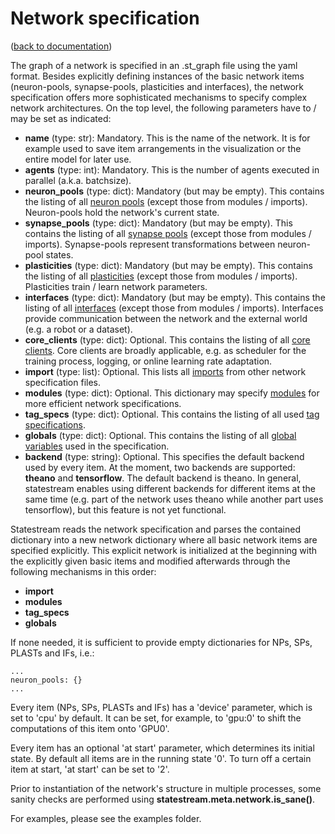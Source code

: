Network specification
=====================
([back to documentation](README.md))

The graph of a network is specified in an .st_graph file using the yaml format. Besides explicitly defining instances of the basic network items (neuron-pools, synapse-pools, plasticities and interfaces), the network specification offers more sophisticated mechanisms to specify complex network architectures. On the top level, the following parameters have to / may be set as indicated:

* **name** (type: str): Mandatory. This is the name of the network. It is for example used to save item arrangements in the visualization or the entire model for later use.
* **agents** (type: int): Mandatory. This is the number of agents executed in parallel (a.k.a. batchsize).
* **neuron_pools** (type: dict): Mandatory (but may be empty). This contains the listing of all [neuron pools](neuron_pools.md) (except those from modules / imports). Neuron-pools hold the network's current state.
* **synapse_pools** (type: dict): Mandatory (but may be empty). This contains the listing of all [synapse pools](synapse_pools.md) (except those from modules / imports). Synapse-pools represent transformations between neuron-pool states.
* **plasticities** (type: dict): Mandatory (but may be empty). This contains the listing of all [plasticities](plasticities.md) (except those from modules / imports). Plasticities train / learn network parameters.
* **interfaces** (type: dict): Mandatory (but may be empty). This contains the listing of all [interfaces](interfaces.md) (except those from modules / imports). Interfaces provide communication between the network and the external world (e.g. a robot or a dataset).
* **core_clients** (type: dict): Optional. This contains the listing of all [core clients](clients.md). Core clients are broadly applicable, e.g. as scheduler for the training process, logging, or online learning rate adaptation.
* **import** (type: list): Optional. This lists all [imports](import_specification.md) from other network specification files.
* **modules** (type: dict): Optional. This dictionary may specify [modules](modules.md) for more efficient network specifications.
* **tag_specs** (type: dict): Optional. This contains the listing of all used [tag specifications](tag_specification.md).
* **globals** (type: dict): Optional. This contains the listing of all [global variables](globals.md) used in the specification.
* **backend** (type: string): Optional. This specifies the default backend used by every item. At the moment, two backends are supported: __theano__ and __tensorflow__. The default backend is theano. In general, statestream enables using different backends for different items at the same time (e.g. part of the network uses theano while another part uses tensorflow), but this feature is not yet functional.

Statestream reads the network specification and parses the contained dictionary into a new network dictionary where all basic network items are specified explicitly. This explicit network is initialized at the beginning with the explicitly given basic items and modified afterwards through the following mechanisms in this order:

* **import**
* **modules**
* **tag_specs**
* **globals**

If none needed, it is sufficient to provide empty dictionaries for NPs, SPs, PLASTs and IFs, i.e.:

```
...
neuron_pools: {}
...
```

Every item (NPs, SPs, PLASTs and IFs) has a 'device' parameter, which is set to 'cpu' by default. It can be set, for example, to 'gpu:0' to shift the computations of this item onto 'GPU0'.

Every item has an optional 'at start' parameter, which determines its initial state. By default all items are in the running state '0'. To turn off a certain item at start, 'at start' can be set to '2'.

Prior to instantiation of the network's structure in multiple processes, some sanity checks are performed using **statestream.meta.network.is_sane()**.

For examples, please see the examples folder.
